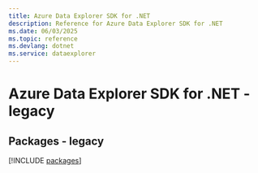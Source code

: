 ```yaml
---
title: Azure Data Explorer SDK for .NET
description: Reference for Azure Data Explorer SDK for .NET
ms.date: 06/03/2025
ms.topic: reference
ms.devlang: dotnet
ms.service: dataexplorer
---
```

# Azure Data Explorer SDK for .NET - legacy
## Packages - legacy
[!INCLUDE [packages](data-explorer-index.md)]